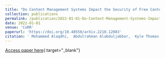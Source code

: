 ```yaml
---
title: "Do Content Management Systems Impact the Security of Free Content Websites? A Correlation Analysis"
collection: publications
permalink: /publication/2022-01-01-Do-Content-Management-Systems-Impact-the-Security-of-Free-Content-Websites-A-Correlation-Analysis
date: 2022-01-01
venue: 'CoRR'
paperurl: 'https://doi.org/10.48550/arXiv.2210.12083'
citation: ' Mohammed Alaqdhi,  Abdulrahman Alabduljabbar,  Kyle Thomas,  Saeed Salem,  DaeHun Nyang,  David Mohaisen, &quot;Do Content Management Systems Impact the Security of Free Content Websites? A Correlation Analysis.&quot; CoRR, 2022.'
---
```

[Access paper here](https://doi.org/10.48550/arXiv.2210.12083){:target="_blank"}
